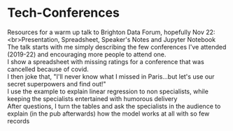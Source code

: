 # Tech-Conferences
Resources for a warm up talk to Brighton Data Forum, hopefully Nov 22: &lt;br>Presentation, Spreadsheet, Speaker's Notes and Jupyter Notebook
<br>
The talk starts with me simply describing the few conferences I've attended (2019-22) and encouraging more people to attend one. <br>
I show a spreadsheet with missing ratings for a conference that was cancelled because of covid. <br>
I then joke that, "I'll never know what I missed in Paris...but let's use our secret superpowers and find out!" <br>
I use the example to explain linear regression to non specialists, while keeping the specialists entertained with humorous delivery <br>
After questions, I turn the tables and ask the specialists in the audience to explain (in the pub afterwards) how the model works at all with so few records
